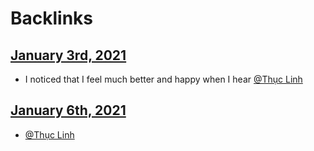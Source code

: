 
# Backlinks
## [January 3rd, 2021](<January 3rd, 2021.md>)
- I noticed that I feel much better and happy when I hear [@Thục Linh](<@Thục Linh.md>)

## [January 6th, 2021](<January 6th, 2021.md>)
- [@Thục Linh](<@Thục Linh.md>)


